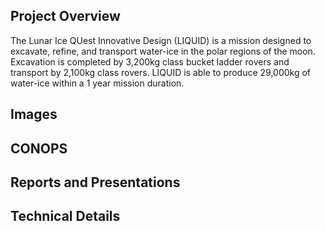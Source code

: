 ## Project Overview
The Lunar Ice QUest Innovative Design (LIQUID) is a mission designed to excavate, refine, and transport water-ice in the polar regions of the moon. Excavation is completed by 3,200kg class bucket ladder rovers and transport by 2,100kg class rovers. LIQUID is able to produce 29,000kg of water-ice within a 1 year mission duration. 

## Images

## CONOPS

## Reports and Presentations

## Technical Details